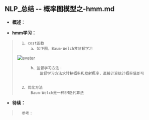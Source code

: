 ## NLP_总结 -- 概率图模型之-hmm.md
- **概述**：
>
>
>
>
>
>
>
>
>
>
>
>

- **hmm学习：**
>
>       1、cost函数
>           a、如下图，Baum-Welch非监督学习
> ![avatar](https://github.com/nwaiting/wolf-ai/blob/master/wolf_others/pic/pgm_hmm_cost_function.png)
>
>           b、监督学习方法：
>               监督学习方法求转移概率和发射概率，直接计算统计概率值即可
>
>
>       2、优化方法
>           Baum-Welch是一种EM迭代算法
>
>
>
>
>
>
>
>
>
>
>
>
>
>
>

- **待续：**
>       参考：
>
>
>
>
>
>
>
>
>
>
>
>
>
>
